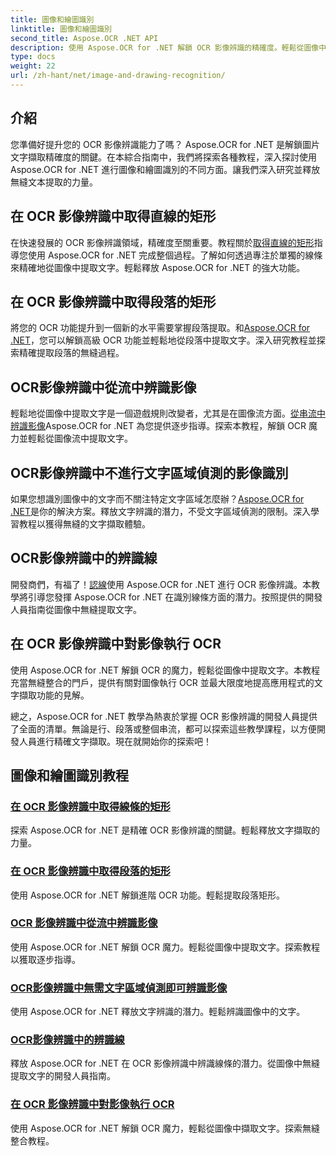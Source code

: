 ```yaml
---
title: 圖像和繪圖識別
linktitle: 圖像和繪圖識別
second_title: Aspose.OCR .NET API
description: 使用 Aspose.OCR for .NET 解鎖 OCR 影像辨識的精確度。輕鬆從圖像中提取文本，無論是行、段落還是整個流。
type: docs
weight: 22
url: /zh-hant/net/image-and-drawing-recognition/
---
```

## 介紹

您準備好提升您的 OCR 影像辨識能力了嗎？ Aspose.OCR for .NET 是解鎖圖片文字擷取精確度的關鍵。在本綜合指南中，我們將探索各種教程，深入探討使用 Aspose.OCR for .NET 進行圖像和繪圖識別的不同方面。讓我們深入研究並釋放無縫文本提取的力量。

## 在 OCR 影像辨識中取得直線的矩形

在快速發展的 OCR 影像辨識領域，精確度至關重要。教程關於[取得直線的矩形](./get-rectangles-for-lines/)指導您使用 Aspose.OCR for .NET 完成整個過程。了解如何透過專注於單獨的線條來精確地從圖像中提取文字。輕鬆釋放 Aspose.OCR for .NET 的強大功能。

## 在 OCR 影像辨識中取得段落的矩形

將您的 OCR 功能提升到一個新的水平需要掌握段落提取。和[Aspose.OCR for .NET](./get-rectangles-for-paragraphs/)，您可以解鎖高級 OCR 功能並輕鬆地從段落中提取文字。深入研究教程並探索精確提取段落的無縫過程。

## OCR影像辨識中從流中辨識影像

輕鬆地從圖像中提取文字是一個遊戲規則改變者，尤其是在圖像流方面。[從串流中辨識影像](./recognize-image-from-stream/)Aspose.OCR for .NET 為您提供逐步指導。探索本教程，解鎖 OCR 魔力並輕鬆從圖像流中提取文字。

## OCR影像辨識中不進行文字區域偵測的影像識別

如果您想識別圖像中的文字而不關注特定文字區域怎麼辦？[Aspose.OCR for .NET](./recognize-image-without-text-area-detection/)是你的解決方案。釋放文字辨識的潛力，不受文字區域偵測的限制。深入學習教程以獲得無縫的文字擷取體驗。

## OCR影像辨識中的辨識線

開發商們，有福了！[認線](./recognize-line/)使用 Aspose.OCR for .NET 進行 OCR 影像辨識。本教學將引導您發揮 Aspose.OCR for .NET 在識別線條方面的潛力。按照提供的開發人員指南從圖像中無縫提取文字。

## 在 OCR 影像辨識中對影像執行 OCR
使用 Aspose.OCR for .NET 解鎖 OCR 的魔力，輕鬆從圖像中提取文字。本教程充當無縫整合的門戶，提供有關對圖像執行 OCR 並最大限度地提高應用程式的文字擷取功能的見解。

總之，Aspose.OCR for .NET 教學為熱衷於掌握 OCR 影像辨識的開發人員提供了全面的清單。無論是行、段落或整個串流，都可以探索這些教學課程，以方便開發人員進行精確文字擷取。現在就開始你的探索吧！
## 圖像和繪圖識別教程
### [在 OCR 影像辨識中取得線條的矩形](./get-rectangles-for-lines/)
探索 Aspose.OCR for .NET 是精確 OCR 影像辨識的關鍵。輕鬆釋放文字擷取的力量。
### [在 OCR 影像辨識中取得段落的矩形](./get-rectangles-for-paragraphs/)
使用 Aspose.OCR for .NET 解鎖進階 OCR 功能。輕鬆提取段落矩形。
### [OCR 影像辨識中從流中辨識影像](./recognize-image-from-stream/)
使用 Aspose.OCR for .NET 解鎖 OCR 魔力。輕鬆從圖像中提取文字。探索教程以獲取逐步指導。
### [OCR影像辨識中無需文字區域偵測即可辨識影像](./recognize-image-without-text-area-detection/)
使用 Aspose.OCR for .NET 釋放文字辨識的潛力。輕鬆辨識圖像中的文字。
### [OCR影像辨識中的辨識線](./recognize-line/)
釋放 Aspose.OCR for .NET 在 OCR 影像辨識中辨識線條的潛力。從圖像中無縫提取文字的開發人員指南。
### [在 OCR 影像辨識中對影像執行 OCR](./perform-ocr-on-image/)
使用 Aspose.OCR for .NET 解鎖 OCR 魔力，輕鬆從圖像中擷取文字。探索無縫整合教程。